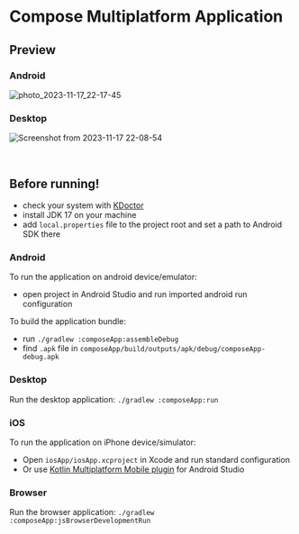 # Compose Multiplatform Application

## Preview
### Android
![photo_2023-11-17_22-17-45](https://github.com/samehesmael277/Tasks-KMP/assets/91541580/d513e036-d080-4278-84d3-ce72e003a56f)

### Desktop
![Screenshot from 2023-11-17 22-08-54](https://github.com/samehesmael277/Tasks-KMP/assets/91541580/974e2128-7c45-445a-b8bf-60f2e41106d7)


<br>

## Before running!
 - check your system with [KDoctor](https://github.com/Kotlin/kdoctor)
 - install JDK 17 on your machine
 - add `local.properties` file to the project root and set a path to Android SDK there

### Android
To run the application on android device/emulator:  
 - open project in Android Studio and run imported android run configuration

To build the application bundle:
 - run `./gradlew :composeApp:assembleDebug`
 - find `.apk` file in `composeApp/build/outputs/apk/debug/composeApp-debug.apk`

### Desktop
Run the desktop application: `./gradlew :composeApp:run`

### iOS
To run the application on iPhone device/simulator:
 - Open `iosApp/iosApp.xcproject` in Xcode and run standard configuration
 - Or use [Kotlin Multiplatform Mobile plugin](https://plugins.jetbrains.com/plugin/14936-kotlin-multiplatform-mobile) for Android Studio

### Browser
Run the browser application: `./gradlew :composeApp:jsBrowserDevelopmentRun`

